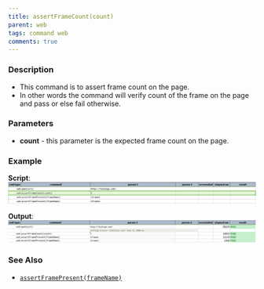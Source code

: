 ```yaml
---
title: assertFrameCount(count)
parent: web
tags: command web
comments: true
---
```


### Description

- This command is to assert frame count on the page.
- In other words the command will verify count of the frame on the page and pass or else fail otherwise.

### Parameters

- **count** - this parameter is the expected frame count on the page.

### Example

**Script**:<br/>
![](image/assertFrameCount_01.png)

**Output**:<br/>
![](image/assertFrameCount_02.png)

### See Also

- [`assertFramePresent(frameName)`](assertFramePresent(frameName).html)